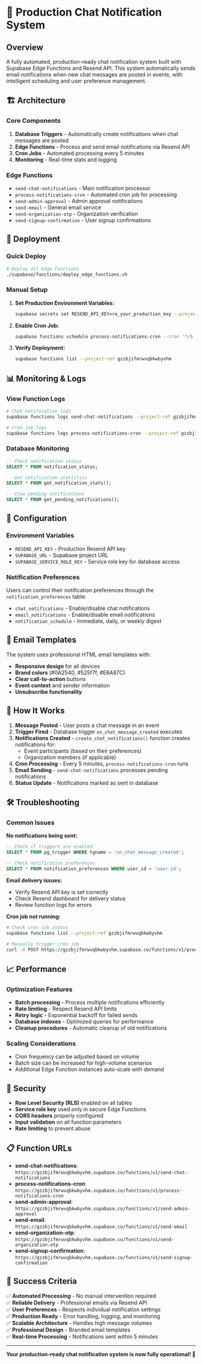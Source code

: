 # 🚀 Production Chat Notification System

## Overview
A fully automated, production-ready chat notification system built with Supabase Edge Functions and Resend API. This system automatically sends email notifications when new chat messages are posted in events, with intelligent scheduling and user preference management.

## 🏗️ Architecture

### Core Components
1. **Database Triggers** - Automatically create notifications when chat messages are posted
2. **Edge Functions** - Process and send email notifications via Resend API
3. **Cron Jobs** - Automated processing every 5 minutes
4. **Monitoring** - Real-time stats and logging

### Edge Functions
- `send-chat-notifications` - Main notification processor
- `process-notifications-cron` - Automated cron job for processing
- `send-admin-approval` - Admin approval notifications
- `send-email` - General email service
- `send-organization-otp` - Organization verification
- `send-signup-confirmation` - User signup confirmations

## 🚀 Deployment

### Quick Deploy
```bash
# Deploy all Edge Functions
./supabase/functions/deploy_edge_functions.sh
```

### Manual Setup
1. **Set Production Environment Variables:**
   ```bash
   supabase secrets set RESEND_API_KEY=re_your_production_key --project-ref gzzbjifmrwvqbkwbyvhm
   ```

2. **Enable Cron Job:**
   ```bash
   supabase functions schedule process-notifications-cron --cron '*/5 * * * *'
   ```

3. **Verify Deployment:**
   ```bash
   supabase functions list --project-ref gzzbjifmrwvqbkwbyvhm
   ```

## 📊 Monitoring & Logs

### View Function Logs
```bash
# Chat notification logs
supabase functions logs send-chat-notifications --project-ref gzzbjifmrwvqbkwbyvhm

# Cron job logs
supabase functions logs process-notifications-cron --project-ref gzzbjifmrwvqbkwbyvhm
```

### Database Monitoring
```sql
-- Check notification status
SELECT * FROM notification_status;

-- Get notification statistics
SELECT * FROM get_notification_stats();

-- View pending notifications
SELECT * FROM get_pending_notifications();
```

## 🔧 Configuration

### Environment Variables
- `RESEND_API_KEY` - Production Resend API key
- `SUPABASE_URL` - Supabase project URL
- `SUPABASE_SERVICE_ROLE_KEY` - Service role key for database access

### Notification Preferences
Users can control their notification preferences through the `notification_preferences` table:
- `chat_notifications` - Enable/disable chat notifications
- `email_notifications` - Enable/disable email notifications
- `notification_schedule` - Immediate, daily, or weekly digest

## 📧 Email Templates

The system uses professional HTML email templates with:
- **Responsive design** for all devices
- **Brand colors** (#0A2540, #525f7f, #E8A87C)
- **Clear call-to-action** buttons
- **Event context** and sender information
- **Unsubscribe functionality**

## 🔄 How It Works

1. **Message Posted** - User posts a chat message in an event
2. **Trigger Fired** - Database trigger `on_chat_message_created` executes
3. **Notifications Created** - `create_chat_notifications()` function creates notifications for:
   - Event participants (based on their preferences)
   - Organization members (if applicable)
4. **Cron Processing** - Every 5 minutes, `process-notifications-cron` runs
5. **Email Sending** - `send-chat-notifications` processes pending notifications
6. **Status Update** - Notifications marked as sent in database

## 🛠️ Troubleshooting

### Common Issues

**No notifications being sent:**
```sql
-- Check if triggers are enabled
SELECT * FROM pg_trigger WHERE tgname = 'on_chat_message_created';

-- Check notification preferences
SELECT * FROM notification_preferences WHERE user_id = 'user-id';
```

**Email delivery issues:**
- Verify Resend API key is set correctly
- Check Resend dashboard for delivery status
- Review function logs for errors

**Cron job not running:**
```bash
# Check cron job status
supabase functions list --project-ref gzzbjifmrwvqbkwbyvhm

# Manually trigger cron job
curl -X POST https://gzzbjifmrwvqbkwbyvhm.supabase.co/functions/v1/process-notifications-cron
```

## 📈 Performance

### Optimization Features
- **Batch processing** - Process multiple notifications efficiently
- **Rate limiting** - Respect Resend API limits
- **Retry logic** - Exponential backoff for failed sends
- **Database indexes** - Optimized queries for performance
- **Cleanup procedures** - Automatic cleanup of old notifications

### Scaling Considerations
- Cron frequency can be adjusted based on volume
- Batch size can be increased for high-volume scenarios
- Additional Edge Function instances auto-scale with demand

## 🔐 Security

- **Row Level Security (RLS)** enabled on all tables
- **Service role key** used only in secure Edge Functions
- **CORS headers** properly configured
- **Input validation** on all function parameters
- **Rate limiting** to prevent abuse

## 📋 Function URLs

- **send-chat-notifications**: `https://gzzbjifmrwvqbkwbyvhm.supabase.co/functions/v1/send-chat-notifications`
- **process-notifications-cron**: `https://gzzbjifmrwvqbkwbyvhm.supabase.co/functions/v1/process-notifications-cron`
- **send-admin-approval**: `https://gzzbjifmrwvqbkwbyvhm.supabase.co/functions/v1/send-admin-approval`
- **send-email**: `https://gzzbjifmrwvqbkwbyvhm.supabase.co/functions/v1/send-email`
- **send-organization-otp**: `https://gzzbjifmrwvqbkwbyvhm.supabase.co/functions/v1/send-organization-otp`
- **send-signup-confirmation**: `https://gzzbjifmrwvqbkwbyvhm.supabase.co/functions/v1/send-signup-confirmation`

## 🎯 Success Criteria

✅ **Automated Processing** - No manual intervention required  
✅ **Reliable Delivery** - Professional emails via Resend API  
✅ **User Preferences** - Respects individual notification settings  
✅ **Production Ready** - Error handling, logging, and monitoring  
✅ **Scalable Architecture** - Handles high message volumes  
✅ **Professional Design** - Branded email templates  
✅ **Real-time Processing** - Notifications sent within 5 minutes  

---

**Your production-ready chat notification system is now fully operational! 🎉**